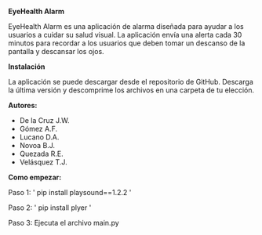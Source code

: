 
**EyeHealth Alarm**



EyeHealth Alarm es una aplicación de alarma diseñada para ayudar a los usuarios a cuidar su salud visual. La aplicación envía una alerta cada 30 minutos para recordar a los usuarios que deben tomar un descanso de la pantalla y descansar los ojos.

**Instalación**

La aplicación se puede descargar desde el repositorio de GitHub. Descarga la última versión y descomprime los archivos en una carpeta de tu elección.


**Autores:**

- De la Cruz J.W.
- Gómez A.F.
- Lucano D.A.
- Novoa B.J.
- Quezada R.E.
- Velásquez T.J.



**Como empezar:**

Paso 1: ' pip install playsound==1.2.2 '

Paso 2: ' pip install plyer '

Paso 3: Ejecuta el archivo main.py